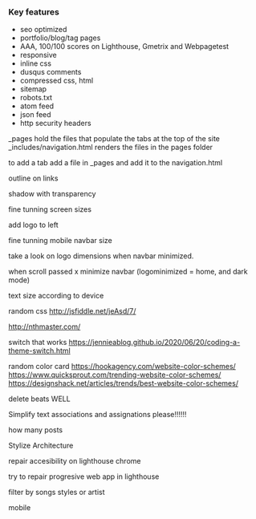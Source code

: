 ### Key features

- seo optimized
- portfolio/blog/tag pages
- AAA, 100/100 scores on Lighthouse, Gmetrix and Webpagetest
- responsive
- inline css
- dusqus comments
- compressed css, html
- sitemap
- robots.txt
- atom feed
- json feed
- http security headers

_pages hold the files that populate the tabs at the top of the site
_includes/navigation.html renders the files in the pages folder

to add a tab add a file in _pages and add it to the navigation.html





outline on links

shadow with transparency

fine tunning screen sizes

add logo to left

fine tunning mobile navbar size

take a look on logo dimensions when navbar minimized.

when scroll passed x minimize navbar (logominimized = home, and dark mode)

text size according to device

random css
http://jsfiddle.net/jeAsd/7/

http://nthmaster.com/

switch that works
https://jennieablog.github.io/2020/06/20/coding-a-theme-switch.html

random color card
https://hookagency.com/website-color-schemes/
https://www.quicksprout.com/trending-website-color-schemes/
https://designshack.net/articles/trends/best-website-color-schemes/

delete beats WELL

Simplify text associations and assignations please!!!!!!

how many posts

Stylize
Architecture

repair accesibility on lighthouse chrome

try to repair progresive web app in lighthouse

filter by songs styles or artist

mobile
